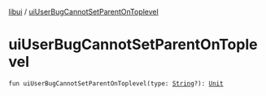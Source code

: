 [libui](index.md) / [uiUserBugCannotSetParentOnToplevel](./ui-user-bug-cannot-set-parent-on-toplevel.md)

# uiUserBugCannotSetParentOnToplevel

`fun uiUserBugCannotSetParentOnToplevel(type: `[`String`](https://kotlinlang.org/api/latest/jvm/stdlib/kotlin/-string/index.html)`?): `[`Unit`](https://kotlinlang.org/api/latest/jvm/stdlib/kotlin/-unit/index.html)